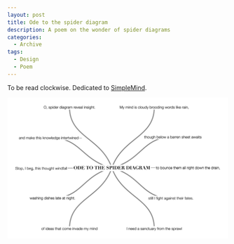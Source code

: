 ```yaml
---
layout: post
title: Ode to the spider diagram
description: A poem on the wonder of spider diagrams
categories:
  - Archive
tags:
  - Design
  - Poem
---
```

To be read clockwise. Dedicated to <a href="https://simplemind.eu">SimpleMind</a>.

![An ode to the spider diagram poem](/images/odetothespiderdiagram.png)
